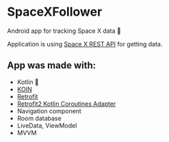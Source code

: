 # SpaceXFollower
Android app for tracking Space X data 🚀

Application is using [Space X REST API](https://github.com/r-spacex/SpaceX-API) for getting data.

## App was made with:
* Kotlin 💎
* [KOIN](https://insert-koin.io)
* [Retrofit](https://square.github.io/retrofit/)
* [Retrofit2 Kotlin Coroutines Adapter](https://github.com/JakeWharton/retrofit2-kotlin-coroutines-adapter)
* Navigation component
* Room database
* LiveData, ViewModel
* MVVM
